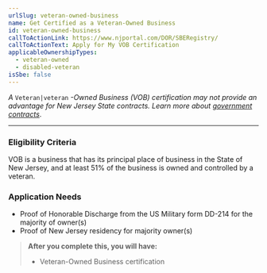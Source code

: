 ```yaml
---
urlSlug: veteran-owned-business
name: Get Certified as a Veteran-Owned Business
id: veteran-owned-business
callToActionLink: https://www.njportal.com/DOR/SBERegistry/
callToActionText: Apply for My VOB Certification
applicableOwnershipTypes:
  - veteran-owned
  - disabled-veteran
isSbe: false
---
```

*[](https://business.nj.gov/pages/government-contracting)A* `Veteran|veteran` *\-Owned Business (VOB) certification may not provide an advantage for New Jersey State contracts. Learn more about [government contracts](https://business.nj.gov/pages/contract-with-new-jersey)*.

- - -

### Eligibility Criteria

VOB is a business that has its principal place of business in the State of New Jersey, and at least 51% of the business is owned and controlled by a veteran.

### Application Needs

* Proof of Honorable Discharge from the US Military form DD-214 for the majority of owner(s)
* Proof of New Jersey residency for majority owner(s)

> **After you complete this, you will have:**
>
> * Veteran-Owned Business certification